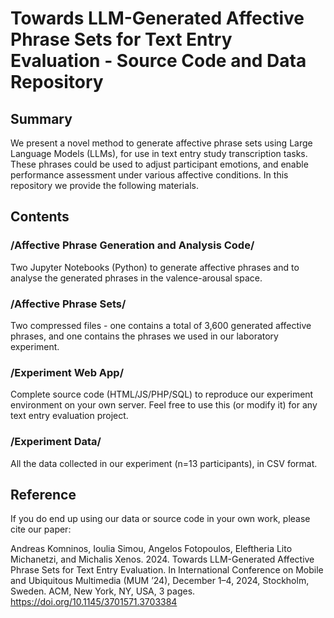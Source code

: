 # Towards LLM-Generated Affective Phrase Sets for Text Entry Evaluation - Source Code and Data Repository

## Summary
We present a novel method to generate affective phrase sets using Large Language Models (LLMs), for use in text entry study transcription tasks. These phrases could be used to adjust participant emotions, and enable performance assessment under various affective conditions. In this repository we provide the following materials.

## Contents
### /Affective Phrase Generation and Analysis Code/
Two Jupyter Notebooks (Python) to generate affective phrases and to analyse the generated phrases in the valence-arousal space.

### /Affective Phrase Sets/
Two compressed files - one contains a total of 3,600 generated affective phrases, and one contains the phrases we used in our laboratory experiment.

### /Experiment Web App/
Complete source code (HTML/JS/PHP/SQL) to reproduce our experiment environment on your own server. Feel free to use this (or modify it) for any text entry evaluation project.

### /Experiment Data/
All the data collected in our experiment (n=13 participants), in CSV format.

## Reference
If you do end up using our data or source code in your own work, please cite our paper: 

Andreas Komninos, Ioulia Simou, Angelos Fotopoulos, Eleftheria Lito Michanetzi, and Michalis Xenos. 2024. Towards LLM-Generated Affective Phrase Sets for Text Entry Evaluation. In International Conference on Mobile and Ubiquitous Multimedia (MUM ’24), December 1–4, 2024, Stockholm, Sweden. ACM, New York, NY, USA, 3 pages. https://doi.org/10.1145/3701571.3703384



